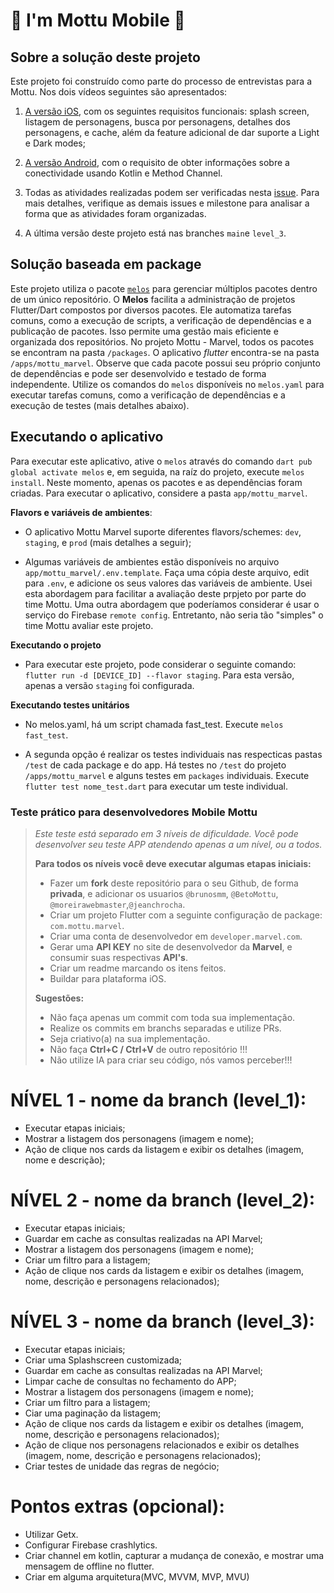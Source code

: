 # 🛵 I'm Mottu Mobile 🛵

## Sobre a solução deste projeto

Este projeto foi construído como parte do processo de entrevistas para a Mottu. Nos dois vídeos seguintes são apresentados:

1. [A versão iOS](https://www.loom.com/share/4f31b0757dc64b19b39eb32920f05231), com os seguintes requisitos funcionais: splash screen, listagem de personagens, busca por personagens, detalhes dos personagens, e cache, além da feature adicional de dar suporte a Light e Dark modes;

2. [A versão Android](https://www.loom.com/share/f4f5e74aa20c414586ed9b13241da64c), com o requisito de obter informações sobre a conectividade usando Kotlin e Method Channel.

3. Todas as atividades realizadas podem ser verificadas nesta [issue](https://github.com/thiagobrunoms/im-mottu-mobile/issues/20). Para mais detalhes, verifique as demais issues e milestone para analisar a forma que as atividades foram organizadas.

4. A última versão deste projeto está nas branches `main`e `level_3`.

## Solução baseada em package

Este projeto utiliza o pacote [`melos`](https://pub.dev/packages/melos) para gerenciar múltiplos pacotes dentro de um único repositório. O **Melos** facilita a administração de projetos Flutter/Dart compostos por diversos pacotes. Ele automatiza tarefas comuns, como a execução de scripts, a verificação de dependências e a publicação de pacotes. Isso permite uma gestão mais eficiente e organizada dos repositórios. No projeto Mottu - Marvel, todos os pacotes se encontram na pasta `/packages`. O aplicativo <em>flutter</em> encontra-se na pasta `/apps/mottu_marvel`. Observe que cada pacote possui seu próprio conjunto de dependências e pode ser desenvolvido e testado de forma independente. Utilize os comandos do `melos` disponíveis no `melos.yaml` para executar tarefas comuns, como a verificação de dependências e a execução de testes (mais detalhes abaixo).

## Executando o aplicativo

Para executar este aplicativo, ative o `melos` através do comando `dart pub global activate melos` e, em seguida, na raíz do projeto, execute `melos install`. Neste momento, apenas os pacotes e as dependências foram criadas. Para executar o aplicativo, considere a pasta `app/mottu_marvel`.

**Flavors e variáveis de ambientes**:

- O aplicativo Mottu Marvel suporte diferentes flavors/schemes: `dev`, `staging`, e `prod` (mais detalhes a seguir);

- Algumas variáveis de ambientes estão disponíveis no arquivo `app/mottu_marvel/.env.template`. Faça uma cópia deste arquivo, edit para `.env`, e adicione os seus valores das variáveis de ambiente. Usei esta abordagem para facilitar a avaliação deste prpjeto por parte do time Mottu. Uma outra abordagem que poderíamos considerar é usar o serviço do Firebase `remote config`. Entretanto, não seria tão "simples" o time Mottu avaliar este projeto.

**Executando o projeto**

- Para executar este projeto, pode considerar o seguinte comando: `flutter run -d [DEVICE_ID] --flavor staging`. Para esta versão, apenas a versão `staging` foi configurada.

**Executando testes unitários**

- No melos.yaml, há um script chamada fast_test. Execute `melos fast_test`.

- A segunda opção é realizar os testes individuais nas respecticas pastas `/test` de cada package e do app. Há testes no `/test` do projeto `/apps/mottu_marvel` e alguns testes em `packages` individuais. Execute `flutter test nome_test.dart` para executar um teste individual.

### Teste prático para desenvolvedores Mobile Mottu

> _Este teste está separado em 3 níveis de dificuldade. Você pode desenvolver seu teste APP atendendo apenas a um nível, ou a todos._
>
> **Para todos os níveis você deve executar algumas etapas iniciais:**
>
> - Fazer um **fork** deste repositório para o seu Github, de forma **privada**, e adicionar os usuarios `@brunosmm`, `@BetoMottu`, `@moreirawebmaster`,`@jeanchrocha`.
> - Criar um projeto Flutter com a seguinte configuração de package: `com.mottu.marvel`.
> - Criar uma conta de desenvolvedor em `developer.marvel.com`.
> - Gerar uma **API KEY** no site de desenvolvedor da **Marvel**, e consumir suas respectivas **API's**.
> - Criar um readme marcando os itens feitos.
> - Buildar para plataforma iOS.
>
> **Sugestões:**
>
> - Não faça apenas um commit com toda sua implementação.
> - Realize os commits em branchs separadas e utilize PRs.
> - Seja criativo(a) na sua implementação.
> - Não faça **Ctrl+C / Ctrl+V** de outro repositório !!!
> - Não utilize IA para criar seu código, nós vamos perceber!!!

# NÍVEL 1 - nome da branch (level_1):

- Executar etapas iniciais;
- Mostrar a listagem dos personagens (imagem e nome);
- Ação de clique nos cards da listagem e exibir os detalhes (imagem, nome e descrição);

# NÍVEL 2 - nome da branch (level_2):

- Executar etapas iniciais;
- Guardar em cache as consultas realizadas na API Marvel;
- Mostrar a listagem dos personagens (imagem e nome);
- Criar um filtro para a listagem;
- Ação de clique nos cards da listagem e exibir os detalhes (imagem, nome, descrição e personagens relacionados);

# NÍVEL 3 - nome da branch (level_3):

- Executar etapas iniciais;
- Criar uma Splashscreen customizada;
- Guardar em cache as consultas realizadas na API Marvel;
- Limpar cache de consultas no fechamento do APP;
- Mostrar a listagem dos personagens (imagem e nome);
- Criar um filtro para a listagem;
- Ciar uma paginação da listagem;
- Ação de clique nos cards da listagem e exibir os detalhes (imagem, nome, descrição e personagens relacionados);
- Ação de clique nos personagens relacionados e exibir os detalhes (imagem, nome, descrição e personagens relacionados);
- Criar testes de unidade das regras de negócio;

# Pontos extras (opcional):

- Utilizar Getx.
- Configurar Firebase crashlytics.
- Criar channel em kotlin, capturar a mudança de conexão, e mostrar uma mensagem de offline no flutter.
- Criar em alguma arquitetura(MVC, MVVM, MVP, MVU)
